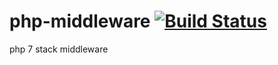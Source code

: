 # php-middleware [![Build Status](https://travis-ci.org/LionsHead/php-middleware.svg?branch=master)](https://travis-ci.org/LionsHead/php-middleware)
php 7 stack middleware
